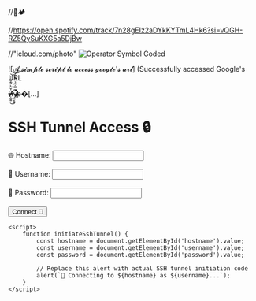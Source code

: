 //🌳🏕️

//https://open.spotify.com/track/7n28gEIz2aDYkKYTmL4Hk6?si=vQGH-RZ5QySuKXG5a5DjBw


//"icloud.com/photo"
![Operator Symbol Coded](https://share.icloud.com/photos/063zj40eKZ8ttStlIHCDP20_Q)


![𝓐 𝓼𝓲𝓶𝓹𝓵𝓮 𝓼𝓬𝓻𝓲𝓹𝓽 𝓽𝓸 𝓪𝓬𝓬𝓮𝓼𝓼 𝓰𝓸𝓸𝓰𝓵𝓮'𝓼 𝓾𝓻𝓵]
(Successfully accessed Google's URL
<!doctype html><html itemscope="" itemtype="http://schema.org/WebPage" lang="en"><head><meta content="Search the world's information, including webpages, images, videos and more. Google has many speci[...]

//

<a href="https://example.com">Ḣ̷̸̸̸̷̶̶̶̶̴̴̴̴̵̴̶̶̴̶̵̵̷̶̛̩̲̱͍̠̌͂̀́͊̆͛̍̍͘͜͝͠ỵ̶̵̸̶̶̸̷̵̸̶̸̷̷̷̶̶̵̸̵̴̸̯̤̭̮̿̿̍͆̉̈́̌̽̍͘̚͝͠p�[...]

<!DOCTYPE html>
<html lang="en">
<head>
    <meta charset="UTF-8">
    <meta name="viewport" content="width=device-width, initial-scale=1.0">
    <title>SSH Tunnel Access 🚀</title>
</head>
<body>
    <h1>SSH Tunnel Access 🔒</h1>
    <form id="ssh-form">
        <label for="hostname">🌐 Hostname:</label>
        <input type="text" id="hostname" name="hostname" required><br><br>
        <label for="username">👤 Username:</label>
        <input type="text" id="username" name="username" required><br><br>
        <label for="password">🔑 Password:</label>
        <input type="password" id="password" name="password" required><br><br>
        <button type="button" onclick="initiateSshTunnel()">Connect 🚀</button>
    </form>

    <script>
        function initiateSshTunnel() {
            const hostname = document.getElementById('hostname').value;
            const username = document.getElementById('username').value;
            const password = document.getElementById('password').value;

            // Replace this alert with actual SSH tunnel initiation code
            alert(`🔌 Connecting to ${hostname} as ${username}...`);
        }
    </script>
</body>
</html>
